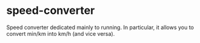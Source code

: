 # speed-converter
Speed converter dedicated mainly to running. In particular, it allows you to convert min/km into km/h (and vice versa).